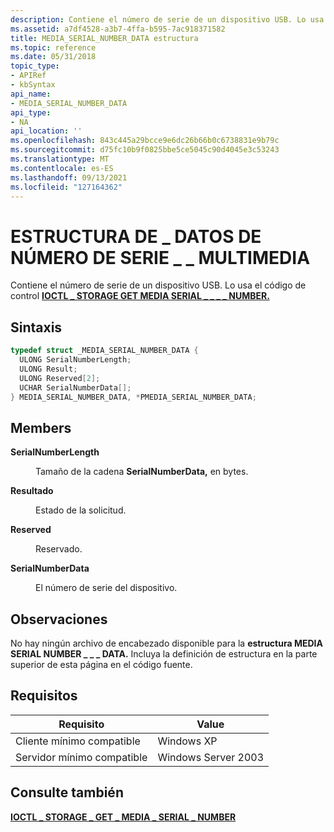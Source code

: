 ```yaml
---
description: Contiene el número de serie de un dispositivo USB. Lo usa el código de control IOCTL \_ STORAGE GET MEDIA SERIAL \_ \_ \_ \_ NUMBER.
ms.assetid: a7df4528-a3b7-4ffa-b595-7ac918371582
title: MEDIA_SERIAL_NUMBER_DATA estructura
ms.topic: reference
ms.date: 05/31/2018
topic_type:
- APIRef
- kbSyntax
api_name:
- MEDIA_SERIAL_NUMBER_DATA
api_type:
- NA
api_location: ''
ms.openlocfilehash: 843c445a29bcce9e6dc26b66b0c6738831e9b79c
ms.sourcegitcommit: d75fc10b9f0825bbe5ce5045c90d4045e3c53243
ms.translationtype: MT
ms.contentlocale: es-ES
ms.lasthandoff: 09/13/2021
ms.locfileid: "127164362"
---
```

# <a name="media_serial_number_data-structure"></a>ESTRUCTURA DE \_ DATOS DE NÚMERO DE SERIE \_ \_ MULTIMEDIA

Contiene el número de serie de un dispositivo USB. Lo usa el código de control [**IOCTL \_ STORAGE GET MEDIA SERIAL \_ \_ \_ \_ NUMBER.**](/windows/desktop/api/WinIoCtl/ni-winioctl-ioctl_storage_get_media_serial_number)

## <a name="syntax"></a>Sintaxis


```C++
typedef struct _MEDIA_SERIAL_NUMBER_DATA {
  ULONG SerialNumberLength;
  ULONG Result;
  ULONG Reserved[2];
  UCHAR SerialNumberData[];
} MEDIA_SERIAL_NUMBER_DATA, *PMEDIA_SERIAL_NUMBER_DATA;
```



## <a name="members"></a>Members

<dl> <dt>

**SerialNumberLength**
</dt> <dd>

Tamaño de la cadena **SerialNumberData,** en bytes.

</dd> <dt>

**Resultado**
</dt> <dd>

Estado de la solicitud.

</dd> <dt>

**Reserved**
</dt> <dd>

Reservado.

</dd> <dt>

**SerialNumberData**
</dt> <dd>

El número de serie del dispositivo.

</dd> </dl>

## <a name="remarks"></a>Observaciones

No hay ningún archivo de encabezado disponible para la **estructura MEDIA SERIAL NUMBER \_ \_ \_ DATA.** Incluya la definición de estructura en la parte superior de esta página en el código fuente.

## <a name="requirements"></a>Requisitos



| Requisito | Value |
|-------------------------------------|--------------------------------|
| Cliente mínimo compatible<br/> | Windows XP<br/>          |
| Servidor mínimo compatible<br/> | Windows Server 2003<br/> |



## <a name="see-also"></a>Consulte también

<dl> <dt>

[**IOCTL \_ STORAGE \_ GET \_ MEDIA \_ SERIAL \_ NUMBER**](/windows/desktop/api/WinIoCtl/ni-winioctl-ioctl_storage_get_media_serial_number)
</dt> </dl>

 

 




